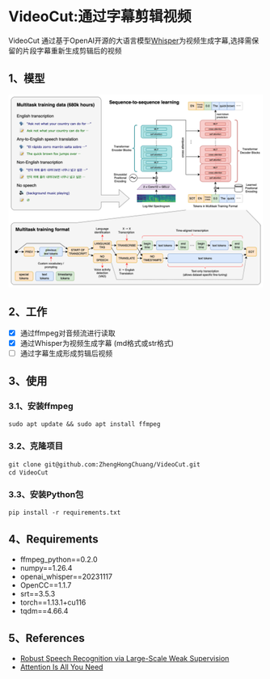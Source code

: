 # VideoCut:通过字幕剪辑视频
VideoCut 通过基于OpenAI开源的大语言模型[Whisper](git@github.com:openai/whisper.git)为视频生成字幕,选择需保留的片段字幕重新生成剪辑后的视频
## 1、模型
![模型](imgs/image.png)

## 

## 2、工作

- [x] 通过ffmpeg对音频流进行读取
- [x] 通过Whisper为视频生成字幕 (md格式或str格式)
- [ ] 通过字幕生成形成剪辑后视频

## 3、使用

### 3.1、安装ffmpeg
```
sudo apt update && sudo apt install ffmpeg
```
### 3.2、克隆项目
```
git clone git@github.com:ZhengHongChuang/VideoCut.git
cd VideoCut
```
### 3.3、安装Python包

```
pip install -r requirements.txt
```

## 4、Requirements

* ffmpeg_python==0.2.0
* numpy==1.26.4
* openai_whisper==20231117
* OpenCC==1.1.7
* srt==3.5.3
* torch==1.13.1+cu116
* tqdm==4.66.4

## 5、References
* [Robust Speech Recognition via Large-Scale Weak Supervision](https://arxiv.org/abs/2212.04356)
* [Attention Is All You Need](https://arxiv.org/abs/1706.03762v7)

